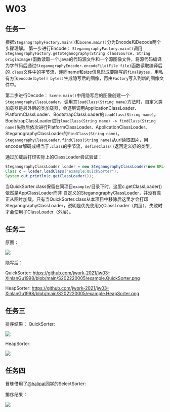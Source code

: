 # W03
## 任务一
根据`SteganographyFactory.main()`和`Scene.main()`分为Encode和Decode两个步骤理解。
第一步进行Encode：
`SteganographyFactory.main()`调用`SteganographyFactory.getSteganography(String classSource, String originImage)`函数读取一个.java的代码源文件和一个源图像文件，将源代码编译为字节码后通过`SteganographyEncoder.encodeFile(File file)`函数读取编译后的`.class`文件中的字节流，连同name和size信息形成要隐写的`finalBytes`，用私有方法`encode(byte[] bytes)`生成隐写后的图像，再由`Factory`写入到新的图像文件中。

第二步进行Decode：
`Scene.main()`中用隐写后的图像创建一个`SteganographyClassLoader`，调用其`loadClass(String name)`方法时，自定义类加载器是最外层的类加载器，会逐层调用ApplicationClassLoader、PlatformClassLoader、BootstrapClassLoader的`loadClass(String name)`。BootstrapClassLoader进行`loadClass(String name) -> findClass(String name)`失败后依次进行PlatformClassLoader、ApplicationClassLoader、SteganographyClassLoader的`findClass(String name)`。
`SteganographyClassLoader.findClass(String name)`从url读取图片，用encoder解码成相当于`.class`的字节流，`defineClass()`返回定义好的类型。

通过加载后打印实际上的ClassLoader尝试验证：
```java
SteganographyClassLoader loader = new SteganographyClassLoader(new URL("file:./example.QuickSorter.png"));
Class c = loader.loadClass("example.QuickSorter");
System.out.println(c.getClassLoader());
```
当QuickSorter.class保留在同项目`example/`目录下时，这里c.getClassLoader()依然是AppClassLoader而非
自定义的SteganographyClassLoader，并没有真正从图片加载。只有当QuickSorter.class从本项目中移除后这里才会打印SteganographyClassLoader，说明是优先使用父ClassLoader（内层），失败时才会使用子ClassLoader（外层）。

## 任务二

原图：

![](https://tva1.sinaimg.cn/large/008i3skNgy1gv6qyy1g7gj60p00e642502.jpg)

隐写后：

QuickSorter: https://github.com/jwork-2021/jw03-XinlanGu1998/blob/main/S202220005/example.QuickSorter.png

HeapSorter: https://github.com/jwork-2021/jw03-XinlanGu1998/blob/main/S202220005/example.HeapSorter.png
## 任务三
排序结果：
QuickSorter:

![](https://tva1.sinaimg.cn/large/008i3skNgy1gv6r5g9qmrj60j609emy002.jpg)

HeapSorter:

![](https://tva1.sinaimg.cn/large/008i3skNgy1gv6qxmf1k1j60j60aaab602.jpg)

## 任务四

冒昧借用了[@halipai同学](https://github.com/jwork-2021/jw03-halipai/tree/main/jw03-halipai)的SelectSorter:

排序结果：

![](https://tva1.sinaimg.cn/large/008i3skNgy1gv6rfn3fhpj60j805m3yw02.jpg)
